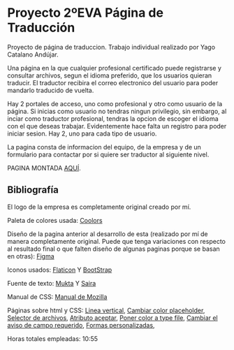 # Proyecto 2ºEVA Página de Traducción
Proyecto de página de traduccion. Trabajo individual realizado por Yago Catalano Andújar.

Una página en la que cualquier profesional certificado puede registrarse y consultar archivos, segun el idioma preferido, que los usuarios quieran traducir. El traductor recibira el correo electronico del usuario para poder mandarlo traducido de vuelta. 

Hay 2 portales de acceso, uno como profesional y otro como usuario de la página. Si inicias como usuario no tendras ningun privilegio, sin embargo, al inciar como traductor profesional, tendras la opcion de escoger el idioma con el que deseas trabajar. Evidentemente hace falta un registro para poder iniciar sesion. Hay 2, uno para cada tipo de usuario. 

La pagina consta de informacion del equipo, de la empresa y de un formulario para contactar por si quiere ser traductor al siguiente nivel.


PAGINA MONTADA [AQUÍ](YagoCatalanoTraduccion.github.io/Web/).
## Bibliografía

El logo de la empresa es completamente original creado por mí.

Paleta de colores usada: [Coolors](https://coolors.co/034464-06cc99-afd1e1-ffffff)

Diseño de la pagina anterior al desarrollo de esta (realizado por mí de manera completamente original. Puede que tenga variaciones con respecto al resultado final o que falten diseño de algunas paginas porque se basan en otras): [Figma](https://www.figma.com/file/Uf3fjbFpAM9WsEAP8wGsDR/Pagina-2%C2%BAEVA?type=design&node-id=0%3A1&mode=design&t=h0bcn1Fv957N1tgM-1)

Iconos usados: [Flaticon](https://www.flaticon.es) Y [BootStrap](https://icons.getbootstrap.com)

Fuente de texto: [Mukta](https://fonts.google.com/specimen/Mukta?query=mukta) Y [Saira](https://fonts.google.com/specimen/Saira?query=saira)

Manual de CSS: [Manual de Mozilla](https://developer.mozilla.org/en-US/docs/Web/CSS/filter-function/drop-shadow) 

Páginas sobre html y CSS: [Linea vertical](https://www.delftstack.com/es/howto/html/html-vertical-line/), [Cambiar color placeholder](https://es.stackoverflow.com/questions/179809/cambiar-color-de-placeholder-segundo-nombre), [Selector de archivos](https://lenguajehtml.com/html/formularios/etiqueta-html-input-file/), [Atributo aceptar](https://developer.mozilla.org/es/docs/Web/HTML/Attributes/accept), [Poner color a type file](https://stackoverflow.com/questions/572768/styling-an-input-type-file-button), [Cambiar el aviso de campo requerido](https://es.stackoverflow.com/questions/131885/como-cambiar-el-mensaje-de-alerta-para-inputs-de-formularios), [Formas personalizadas](https://www.youtube.com/watch?v=j5GxE2ySqV0), 

Horas totales empleadas: 10:55
